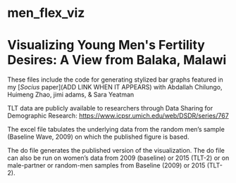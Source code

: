 # men_flex_viz
# Visualizing Young Men's Fertility Desires: A View from Balaka, Malawi

These files include the code for generating stylized bar graphs featured in my [*Socius* paper](ADD LINK WHEN IT APPEARS) with Abdallah Chilungo, Huimeng Zhao, jimi adams, & Sara Yeatman

TLT data are publicly available to researchers through Data Sharing for Demographic Research: https://www.icpsr.umich.edu/web/DSDR/series/767

The excel file tabulates the underlying data from the random men’s sample (Baseline Wave, 2009) on which the published figure is based. 

The do file generates the published version of the visualization. The do file can also be run on women’s data from 2009 (baseline) or 2015 (TLT-2) or on male-partner or random-men samples from Baseline (2009) or 2015 (TLT-2).
